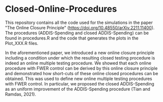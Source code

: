 # Closed-Online-Procedures

This repository contains all the code used for the simulations in the paper "The Online Closure Principle" (https://doi.org/10.48550/arXiv.2211.11400). The procedures (ADDIS-Spending and closed ADDIS-Spending) can be found in procedures.R and the code that generates the plots in the Plot_XXX.R files.

In the aforementioned paper, we introduced a new online closure principle including a condition under which the resulting closed testing procedure is indeed an online multiple testing procedure. We showed that each online procedure with FWER control can be derived by this online closure principle and demonstrated how short-cuts of these online closed procedures can be obtained. This was used to define new online multiple testing procedures with FWER control. In particular, we proposed the closed ADDIS-Spending as an uniform improvement of the ADDIS-Spending procedure (Tian and Ramdas, 2021). 
